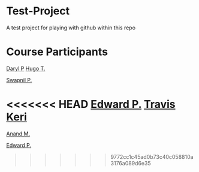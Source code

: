 # Test-Project
A test project for playing with github within this repo


# Course Participants

[Daryl P](https://github.com/darylposnett)
[Hugo T.](https://github.com/hugotavares225)

[Swapnil P.](https://github.com/swap357)

<<<<<<< HEAD
[Edward P.](https://github.com/ejprok)
[Travis Keri](https://github.com/traviskeri)
=======

[Anand M.](https://github.com/AnandMasurkar)

[Edward P.](https://github.com/ejprok)

>>>>>>> 9772cc1c45ad0b73c40c058810a3176a089d6e35
